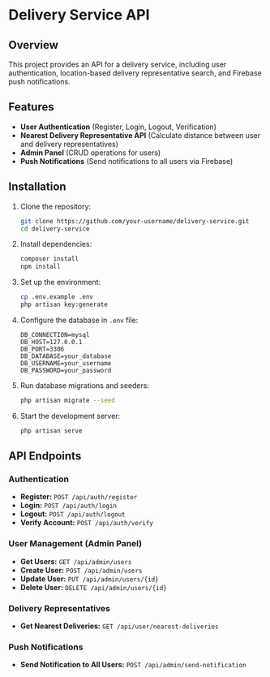 # Delivery Service API

## Overview
This project provides an API for a delivery service, including user authentication, location-based delivery representative search, and Firebase push notifications.

## Features
- **User Authentication** (Register, Login, Logout, Verification)
- **Nearest Delivery Representative API** (Calculate distance between user and delivery representatives)
- **Admin Panel** (CRUD operations for users)
- **Push Notifications** (Send notifications to all users via Firebase)

## Installation

1. Clone the repository:
   ```bash
   git clone https://github.com/your-username/delivery-service.git
   cd delivery-service
   ```

2. Install dependencies:
   ```bash
   composer install
   npm install
   ```

3. Set up the environment:
   ```bash
   cp .env.example .env
   php artisan key:generate
   ```

4. Configure the database in `.env` file:
   ```env
   DB_CONNECTION=mysql
   DB_HOST=127.0.0.1
   DB_PORT=3306
   DB_DATABASE=your_database
   DB_USERNAME=your_username
   DB_PASSWORD=your_password
   ```

5. Run database migrations and seeders:
   ```bash
   php artisan migrate --seed
   ```

6. Start the development server:
   ```bash
   php artisan serve
   ```

## API Endpoints
### Authentication
- **Register:** `POST /api/auth/register`
- **Login:** `POST /api/auth/login`
- **Logout:** `POST /api/auth/logout`
- **Verify Account:** `POST /api/auth/verify`

### User Management (Admin Panel)
- **Get Users:** `GET /api/admin/users`
- **Create User:** `POST /api/admin/users`
- **Update User:** `PUT /api/admin/users/{id}`
- **Delete User:** `DELETE /api/admin/users/{id}`

### Delivery Representatives
- **Get Nearest Deliveries:** `GET /api/user/nearest-deliveries`

### Push Notifications
- **Send Notification to All Users:** `POST /api/admin/send-notification`

